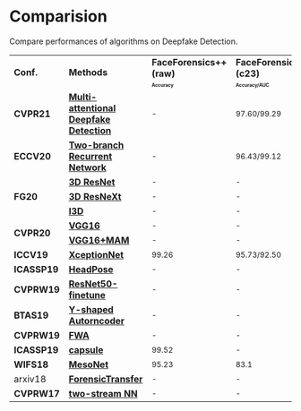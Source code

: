 # Comparision
Compare performances of algorithms on Deepfake Detection.

<!-- #### Contents
- [Deepfake Detection]() -->

<table class="center">
   </font>
<font size="1" face="Courier New" >
    <tr>
        <td rowspan="2";><b>Conf.<b></td>
        <td rowspan="2"><b>Methods<b></td>
        <td><b>FaceForensics++ (raw)<b></td>
        <td><b>FaceForensics++ (c23)<b></td>
        <td><b>FaceForensics++ (c40)<b></td>
        <td><b>UADFV<b></td>
        <td><b>DeepfakeTIMIT-LQ<b></td>
        <td><b>DeepfakeTIMIT-HQ<b></td>
        <td><b>FaceForensic<b></td>
        <td><b>DFFD<b></td>
        <td><b>celeb-DF<b></td>
        <td><b>DFDC<b></td>
    </tr>
    <tr>
        <td><font size="1"> <b><sup>Accuracy<sup><b></td>
        <td><font size="1"> <b><sup>Accuracy/AUC<sup><b></td>
        <td><font size="1"> <b><sup>Accuracy/AUC<sup><b></td>
        <td><font size="1"> <b><sup>AUC<sup><b></td>
        <td><font size="1"> <b><sup>AUC<sup><b></td>
        <td><font size="1"> <b><sup>AUC<sup><b></td>
        <td><font size="1"> <b><sup>Accuracy<sup><b></td>
        <td><font size="1"> <b><sup>AUC/EER<sup><b></td>
        <td><font size="1"> <b><sup>AUC/EER<sup><b></td>
        <td><font size="1"> <b><sup>AUC/EER/logloss<sup><b></td>
    </tr>
    <tr>
        <td><b>CVPR21<b></td>
        <td><b><a href="https://arxiv.org/pdf/2103.02406.pdf">Multi-attentional Deepfake Detection</a><b></td>
        <td><sub>-<sub></td>
        <td><sub>97.60/99.29<sub></td>
        <td><sub>88.69/90.40<sub></td>
        <td><sub>-<sub></td>
        <td><sub>-<sub></td>
        <td><sub>-<sub></td>
        <td><sub>-<sub></td>
        <td><sub>-<sub></td>
        <td><sub>-<sub></td>
        <td><sub>-/-/0.1679<sub></td>
    </tr>
    <tr>
        <td><b>ECCV20<b></td>
        <td><b><a href="https://arxiv.org/pdf/2008.03412.pdf">Two-branch Recurrent Network</a><b></td>
        <td><sub>-<sub></td>
        <td><sub>96.43/99.12<sub></td>
        <td><sub>86.34/91.10<sub></td>
        <td><sub>-<sub></td>
        <td><sub>-<sub></td>
        <td><sub>-<sub></td>
        <td><sub>-<sub></td>
        <td><sub>-<sub></td>
        <td><sub>-<sub></td>
        <td><sub>-<sub></td>
    </tr>
    <tr>
        <td rowspan="3"><b>FG20<b></td>
        <td><b><a href="https://hal.inria.fr/hal-02862476/document">3D ResNet</a><b></td>
        <td><sub>-<sub></td>
        <td><sub>-<sub></td>
        <td><sub>83.86<sub></td>
        <td><sub>-<sub></td>
        <td><sub>-<sub></td>
        <td><sub>-<sub></td>
        <td><sub>-<sub></td>
        <td><sub>-<sub></td>
        <td><sub>-<sub></td>
        <td><sub>-<sub></td>
    </tr>
    <tr>
        <td><b><a href="https://hal.inria.fr/hal-02862476/document">3D ResNeXt</a><b></td>
        <td><sub>-<sub></td>
        <td><sub>-<sub></td>
        <td><sub>85.14<sub></td>
        <td><sub>-<sub></td>
        <td><sub>-<sub></td>
        <td><sub>-<sub></td>
        <td><sub>-<sub></td>
        <td><sub>-<sub></td>
        <td><sub>-<sub></td>
        <td><sub>-<sub></td>
    </tr>
    <tr>
        <td><b><a href="https://hal.inria.fr/hal-02862476/document">I3D</a><b></td>
        <td><sub>-<sub></td>
        <td><sub>-<sub></td>
        <td><sub>87.43<sub></td>
        <td><sub>-<sub></td>
        <td><sub>-<sub></td>
        <td><sub>-<sub></td>
        <td><sub>-<sub></td>
        <td><sub>-<sub></td>
        <td><sub>-<sub></td>
        <td><sub>-<sub></td>
    </tr>
    <tr>
        <td rowspan = "2"><b>CVPR20<b></td>
        <td><b><a href="https://arxiv.org/pdf/1910.01717.pdf">VGG16</a><b></td>
        <td><sub>-<sub></td>
        <td><sub>-<sub></td>
        <td><sub>-<sub></td>
        <td><sub>-<sub></td>
        <td><sub>-<sub></td>
        <td><sub>-<sub></td>
        <td><sub>-<sub></td>
        <td><sub>96.95/8.43<sub></td>
        <td><sub>-<sub></td>
        <td><sub>-<sub></td>
    </tr>
    <tr>
        <td><b><a href="https://arxiv.org/pdf/1910.01717.pdf">VGG16+MAM</a><b></td>
        <td><sub>-<sub></td>
        <td><sub>-<sub></td>
        <td><sub>-<sub></td>
        <td><sub>-<sub></td>
        <td><sub>-<sub></td>
        <td><sub>-<sub></td>
        <td><sub>-<sub></td>
        <td><sub>99.67/2.66<sub></td>
        <td><sub>-<sub></td>
        <td><sub>-<sub></td>
    </tr>
    <tr>
        <td><b>ICCV19<b></td>
        <td><b><a href="https://openaccess.thecvf.com/content_ICCV_2019/papers/Rossler_FaceForensics_Learning_to_Detect_Manipulated_Facial_Images_ICCV_2019_paper.pdf">XceptionNet</a><b></td>
        <td><sub>99.26<sub></td>
        <td><sub>95.73/92.50<sub></td>
        <td><sub>81.00/86.75<sub></td>
        <td><sub>96.8<sub></td>
        <td><sub>-<sub></td>
        <td><sub>-<sub></td>
        <td><sub>-<sub></td>
        <td><sub>99.61/2.88<sub></td>
        <td><sub>83.60/28.55<sub></td>
        <td><sub>91.17/17.55/-<sub></td>
    </tr>
    <tr>
        <td><b>ICASSP19<b></td>
        <td><b><a href="https://sci-hub.st/https://ieeexplore.ieee.org/abstract/document/8683164">HeadPose</a><b></td>
        <td><sub>-<sub></td>
        <td><sub>-<sub></td>
        <td><sub>-<sub></td>
        <td><sub>89<sub></td>
        <td><sub>-<sub></td>
        <td><sub>-<sub></td>
        <td><sub>-<sub></td>
        <td><sub>-<sub></td>
        <td><sub>-<sub></td>
        <td><sub>-<sub></td>
    </tr>
    <tr>
        <td><b>CVPRW19<b></td>
        <td><b><a href="https://openaccess.thecvf.com/content_CVPRW_2019/papers/Media%20Forensics/Li_Exposing_DeepFake_Videos_By_Detecting_Face_Warping_Artifacts_CVPRW_2019_paper.pdf">ResNet50-finetune</a><b></td>
        <td><sub>-<sub></td>
        <td><sub>-<sub></td>
        <td><sub>-<sub></td>
        <td><sub>97.4<sub></td>
        <td><sub>99.9<sub></td>
        <td><sub>93.2<sub></td>
        <td><sub>-<sub></td>
        <td><sub>-<sub></td>
        <td><sub>-<sub></td>
        <td><sub>-<sub></td>
    </tr>
    <tr>
        <td><b>BTAS19<b></td>
        <td><b><a href="https://arxiv.org/pdf/1906.06876.pdf">Y-shaped Autorncoder</a><b></td>
        <td><sub>-<sub></td>
        <td><sub>-<sub></td>
        <td><sub>-<sub></td>
        <td><sub>-<sub></td>
        <td><sub>-<sub></td>
        <td><sub>-<sub></td>
        <td><sub>92.77<sub></td>
        <td><sub>-<sub></td>
        <td><sub>-<sub></td>
        <td><sub>-<sub></td>
    </tr>
    <tr>
        <td><b>CVPRW19<b></td>
        <td><b><a href="https://openaccess.thecvf.com/content_CVPRW_2019/papers/Media%20Forensics/Li_Exposing_DeepFake_Videos_By_Detecting_Face_Warping_Artifacts_CVPRW_2019_paper.pdf">FWA</a><b></td>
        <td><sub>-<sub></td>
        <td><sub>-<sub></td>
        <td><sub>-<sub></td>
        <td><sub>97.4<sub></td>
        <td><sub>-<sub></td>
        <td><sub>-<sub></td>
        <td><sub>-<sub></td>
        <td><sub>-<sub></td>
        <td><sub>-<sub></td>
        <td><sub>-<sub></td>
    </tr>
    <tr>
        <td><b>ICASSP19<b></td>
        <td><b><a href="https://arxiv.org/pdf/1910.12467.pdf">capsule</a><b></td>
        <td><sub>99.52<sub></td>
        <td><sub>-<sub></td>
        <td><sub>-<sub></td>
        <td><sub>99.9<sub></td>
        <td><sub>-<sub></td>
        <td><sub>-<sub></td>
        <td><sub>-<sub></td>
        <td><sub>-<sub></td>
        <td><sub>82.46/24.29<sub></td>
        <td><sub>87.45/21.39/-<sub></td>
    </tr>
    <tr>
        <td><b>WIFS18<b></td>
        <td><b><a href="https://sci-hub.st/https://ieeexplore.ieee.org/abstract/document/8630761">MesoNet</a><b></td>
        <td><sub>95.23<sub></td>
        <td><sub>83.1<sub></td>
        <td><sub>70.47<sub></td>
        <td><sub>84.3<sub></td>
        <td><sub>87.8<sub></td>
        <td><sub>68.4<sub></td>
        <td><sub>93.4<sub></td>
        <td><sub>-<sub></td>
        <td><sub>-<sub></td>
        <td><sub>-<sub></td>
    </tr>
    <tr>
        <td>arxiv18</td>
        <td><b><a href="https://arxiv.org/pdf/1812.02510.pdf">ForensicTransfer</a><b></td>
        <td><sub>-<sub></td>
        <td><sub>-<sub></td>
        <td><sub>-<sub></td>
        <td><sub>-<sub></td>
        <td><sub>-<sub></td>
        <td><sub>-<sub></td>
        <td><sub>92.6<sub></td>
        <td><sub>-<sub></td>
        <td><sub>-<sub></td>
        <td><sub>-<sub></td>
    </tr>
    <tr>
        <td><b>CVPRW17<b></td>
        <td><b><a href="https://openaccess.thecvf.com/content_cvpr_2017_workshops/w28/papers/Davis_Two-Stream_Neural_Networks_CVPR_2017_paper.pdf">two-stream NN</a><b></td>
        <td><sub>-<sub></td>
        <td><sub>-<sub></td>
        <td><sub>-<sub></td>
        <td><sub>85.1<sub></td>
        <td><sub>83.5<sub></td>
        <td><sub>73.5<sub></td>
        <td><sub>-<sub></td>
        <td><sub>-<sub></td>
        <td><sub>-<sub></td>
        <td><sub>-<sub></td>
    </tr>
</table>

